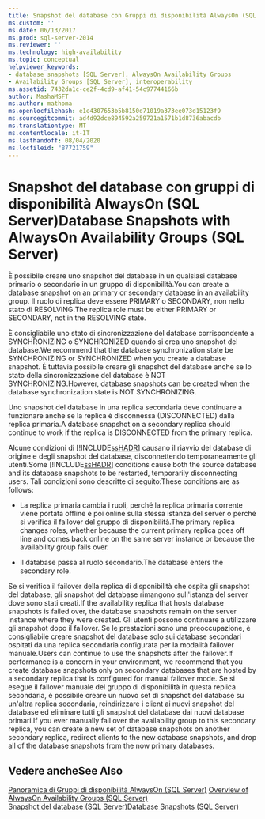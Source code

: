 ```yaml
---
title: Snapshot del database con Gruppi di disponibilità AlwaysOn (SQL Server) | Microsoft Docs
ms.custom: ''
ms.date: 06/13/2017
ms.prod: sql-server-2014
ms.reviewer: ''
ms.technology: high-availability
ms.topic: conceptual
helpviewer_keywords:
- database snapshots [SQL Server], AlwaysOn Availability Groups
- Availability Groups [SQL Server], interoperability
ms.assetid: 7432da1c-ce2f-4cd9-af41-54c97744166b
author: MashaMSFT
ms.author: mathoma
ms.openlocfilehash: e1e4307653b5b8150d71019a373ee073d15123f9
ms.sourcegitcommit: ad4d92dce894592a259721a1571b1d8736abacdb
ms.translationtype: MT
ms.contentlocale: it-IT
ms.lasthandoff: 08/04/2020
ms.locfileid: "87721759"
---
```

# <a name="database-snapshots-with-alwayson-availability-groups-sql-server"></a><span data-ttu-id="532e1-102">Snapshot del database con gruppi di disponibilità AlwaysOn (SQL Server)</span><span class="sxs-lookup"><span data-stu-id="532e1-102">Database Snapshots with AlwaysOn Availability Groups (SQL Server)</span></span>
  <span data-ttu-id="532e1-103">È possibile creare uno snapshot del database in un qualsiasi database primario o secondario in un gruppo di disponibilità.</span><span class="sxs-lookup"><span data-stu-id="532e1-103">You can create a database snapshot on an primary or secondary database in an availability group.</span></span> <span data-ttu-id="532e1-104">Il ruolo di replica deve essere PRIMARY o SECONDARY, non nello stato di RESOLVING.</span><span class="sxs-lookup"><span data-stu-id="532e1-104">The replica role must be either PRIMARY or SECONDARY, not in the RESOLVING state.</span></span>  
  
 <span data-ttu-id="532e1-105">È consigliabile uno stato di sincronizzazione del database corrispondente a SYNCHRONIZING o SYNCHRONIZED quando si crea uno snapshot del database.</span><span class="sxs-lookup"><span data-stu-id="532e1-105">We recommend that the database synchronization state be SYNCHRONIZING or SYNCHRONIZED when you create a database snapshot.</span></span> <span data-ttu-id="532e1-106">È tuttavia possibile creare gli snapshot del database anche se lo stato della sincronizzazione del database è NOT SYNCHRONIZING.</span><span class="sxs-lookup"><span data-stu-id="532e1-106">However, database snapshots can be created when the database synchronization state is NOT SYNCHRONIZING.</span></span>  
  
 <span data-ttu-id="532e1-107">Uno snapshot del database in una replica secondaria deve continuare a funzionare anche se la replica è disconnessa (DISCONNECTED) dalla replica primaria.</span><span class="sxs-lookup"><span data-stu-id="532e1-107">A database snapshot on a secondary replica should continue to work if the replica is DISCONNECTED from the primary replica.</span></span>  
  
 <span data-ttu-id="532e1-108">Alcune condizioni di [!INCLUDE[ssHADR](../../../includes/sshadr-md.md)] causano il riavvio del database di origine e degli snapshot del database, disconnettendo temporaneamente gli utenti.</span><span class="sxs-lookup"><span data-stu-id="532e1-108">Some [!INCLUDE[ssHADR](../../../includes/sshadr-md.md)] conditions cause both the source database and its database snapshots to be restarted, temporarily disconnecting users.</span></span> <span data-ttu-id="532e1-109">Tali condizioni sono descritte di seguito:</span><span class="sxs-lookup"><span data-stu-id="532e1-109">These conditions are as follows:</span></span>  
  
-   <span data-ttu-id="532e1-110">La replica primaria cambia i ruoli, perché la replica primaria corrente viene portata offline e poi online sulla stessa istanza del server o perché si verifica il failover del gruppo di disponibilità.</span><span class="sxs-lookup"><span data-stu-id="532e1-110">The primary replica changes roles, whether because the current primary replica goes off line and comes back online on the same server instance or because the availability group fails over.</span></span>  
  
-   <span data-ttu-id="532e1-111">Il database passa al ruolo secondario.</span><span class="sxs-lookup"><span data-stu-id="532e1-111">The database enters the secondary role.</span></span>  
  
 <span data-ttu-id="532e1-112">Se si verifica il failover della replica di disponibilità che ospita gli snapshot del database, gli snapshot del database rimangono sull'istanza del server dove sono stati creati.</span><span class="sxs-lookup"><span data-stu-id="532e1-112">If the availability replica that hosts database snapshots is failed over, the database snapshots remain on the server instance where they were created.</span></span> <span data-ttu-id="532e1-113">Gli utenti possono continuare a utilizzare gli snapshot dopo il failover. Se le prestazioni sono una preoccupazione, è consigliabile creare snapshot del database solo sui database secondari ospitati da una replica secondaria configurata per la modalità failover manuale.</span><span class="sxs-lookup"><span data-stu-id="532e1-113">Users can continue to use the snapshots after the failover.If performance is a concern in your environment, we recommend that you create database snapshots only on secondary databases that are hosted by a secondary replica that is configured for manual failover mode.</span></span>  <span data-ttu-id="532e1-114">Se si esegue il failover manuale del gruppo di disponibilità in questa replica secondaria, è possibile creare un nuovo set di snapshot del database su un'altra replica secondaria, reindirizzare i client ai nuovi snapshot del database ed eliminare tutti gli snapshot del database dai nuovi database primari.</span><span class="sxs-lookup"><span data-stu-id="532e1-114">If you ever manually fail over the availability group to this secondary replica, you can create a new set of database snapshots on another secondary replica, redirect clients to the new database snapshots, and drop all of the database snapshots from the now primary databases.</span></span>  
  
## <a name="see-also"></a><span data-ttu-id="532e1-115">Vedere anche</span><span class="sxs-lookup"><span data-stu-id="532e1-115">See Also</span></span>  
 <span data-ttu-id="532e1-116">[Panoramica di Gruppi di disponibilità AlwaysOn &#40;SQL Server&#41;](overview-of-always-on-availability-groups-sql-server.md) </span><span class="sxs-lookup"><span data-stu-id="532e1-116">[Overview of AlwaysOn Availability Groups &#40;SQL Server&#41;](overview-of-always-on-availability-groups-sql-server.md) </span></span>  
 [<span data-ttu-id="532e1-117">Snapshot del database &#40;SQL Server&#41;</span><span class="sxs-lookup"><span data-stu-id="532e1-117">Database Snapshots &#40;SQL Server&#41;</span></span>](../../../relational-databases/databases/database-snapshots-sql-server.md)  
  
  
